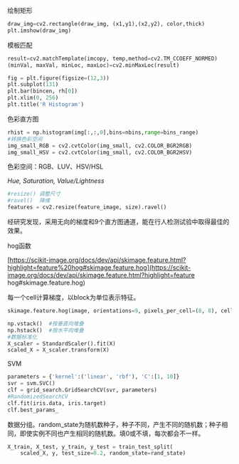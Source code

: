 绘制矩形

```python
draw_img=cv2.rectangle(draw_img, (x1,y1),(x2,y2), color,thick)
plt.imshow(draw_img)
```

 

模板匹配

```python
result=cv2.matchTemplate(imcopy, temp,method=cv2.TM_CCOEFF_NORMED)
(minVal, maxVal, minLoc, maxLoc)=cv2.minMaxLoc(result)

fig = plt.figure(figsize=(12,3))
plt.subplot(131)
plt.bar(bincen, rh[0])
plt.xlim(0, 256)
plt.title('R Histogram')
```

 

色彩直方图

```python
rhist = np.histogram(img[:,:,0],bins=nbins,range=bins_range)
#转换色彩空间
img_small_RGB = cv2.cvtColor(img_small, cv2.COLOR_BGR2RGB) 
img_small_HSV = cv2.cvtColor(img_small, cv2.COLOR_BGR2HSV)
```

色彩空间：RGB、LUV、HSV/HSL

*Hue, Saturation, Value/Lightness*

 

```python
#resize() 调整尺寸
#ravel()  降维
features = cv2.resize(feature_image, size).ravel() 
```

 

经研究发现，采用无向的梯度和9个直方图通道，能在行人检测试验中取得最佳的效果。

 

hog函数

[https://scikit-image.org/docs/dev/api/skimage.feature.html?highlight=feature%20hog#skimage.feature.hog](https://scikit-image.org/docs/dev/api/skimage.feature.html?highlight=feature hog#skimage.feature.hog)

每一个cell计算梯度，以block为单位表示特征。

```python
skimage.feature.hog(image, orientations=9, pixels_per_cell=(8, 8), cells_per_block=(3, 3), block_norm='L2-Hys', visualize=False, transform_sqrt=False, feature_vector=True, multichannel=None)
```

 

```python
np.vstack()  #按垂直向堆叠
np.hstack()  #按水平向堆叠
#数据标准化
X_scaler = StandardScaler().fit(X)
scaled_X = X_scaler.transform(X)
```

 

SVM

```python
parameters = {'kernel':('linear', 'rbf'), 'C':[1, 10]}
svr = svm.SVC()
clf = grid_search.GridSearchCV(svr, parameters)
#RandomizedSearchCV
clf.fit(iris.data, iris.target)
clf.best_params_
```

 

数据分组。random_state为随机数种子，种子不同，产生不同的随机数；种子相同，即使实例不同也产生相同的随机数。填0或不填，每次都会不一样。

```python
X_train, X_test, y_train, y_test = train_test_split(
    scaled_X, y, test_size=0.2, random_state=rand_state)
```

